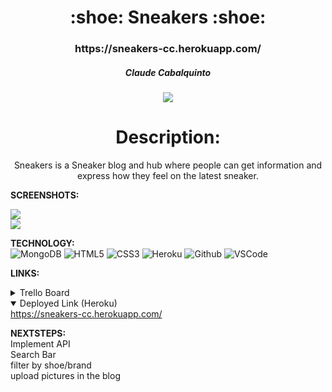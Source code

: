 <div align="center">
<h1>
:shoe:  Sneakers  :shoe:
</h1>

<h3>https://sneakers-cc.herokuapp.com/</h3>

<h5>Claude Cabalquinto</h5>
<a href="https://www.linkedin.com/in/claudecabalquinto/" target="_blank">
<img
  src="https://img.shields.io/badge/-@claudecabalquinto-blue?style=flat&logo=Linkedin&logoColor=white"
/>
</a>

<h1>Description:</h1>
<p>
Sneakers is a Sneaker blog and hub where people can get information and express how they feel on the latest sneaker.
</p>
</div>

**SCREENSHOTS:**<br>

<img src = "https://i.imgur.com/IZtVvHM.png" />
<br>
<img src = "https://i.imgur.com/p0NlVBM.png" />


**TECHNOLOGY:**<br>
![MongoDB](https://img.shields.io/badge/-MongoDB-333?style=flat&logo=mongodb)
![HTML5](https://img.shields.io/badge/-HTML5-333?style=flat&logo=html5)
![CSS3](https://img.shields.io/badge/-CSS-333?style=flat&logo=css3)
![Heroku](https://img.shields.io/badge/-Heroku-333?style=flat&logo=heroku)
![Github](https://img.shields.io/badge/-GitHub-333?style=flat&logo=github)
![VSCode](https://img.shields.io/badge/-VS_Code-333?style=flat&logo=visualstudio)

**LINKS:**<br>
<details>
 <summary>Trello Board</summary>
  <a href="https://trello.com/b/mEZGVl2i/p2"
    >https://trello.com/b/mEZGVl2i/p2</a
  >
</details>

<details open>
  <summary>Deployed Link (Heroku)</summary>
  <a href="https://sneakers-cc.herokuapp.com/"
    >https://sneakers-cc.herokuapp.com/</a
  >
</details>

**NEXTSTEPS:**<br>
Implement API<br>
Search Bar<br>
filter by shoe/brand<br>
upload pictures in the blog<br>

